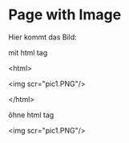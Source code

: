 # Page with Image

Hier kommt das Bild:

mit html tag

&lt;html&gt;

&lt;img scr="pic1.PNG"/&gt;

&lt;/html&gt;

ôhne html tag

&lt;img scr="pic1.PNG"/&gt;

